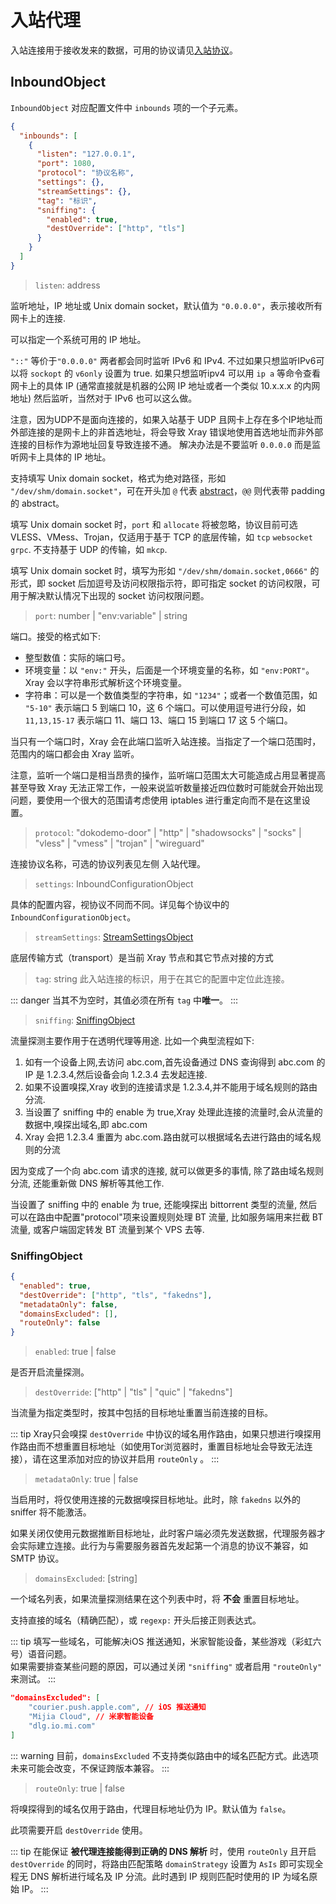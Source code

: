 # 入站代理

入站连接用于接收发来的数据，可用的协议请见[入站协议](./inbounds/)。

## InboundObject

`InboundObject` 对应配置文件中 `inbounds` 项的一个子元素。

```json
{
  "inbounds": [
    {
      "listen": "127.0.0.1",
      "port": 1080,
      "protocol": "协议名称",
      "settings": {},
      "streamSettings": {},
      "tag": "标识",
      "sniffing": {
        "enabled": true,
        "destOverride": ["http", "tls"]
      }
    }
  ]
}
```

> `listen`: address

监听地址，IP 地址或 Unix domain socket，默认值为 `"0.0.0.0"`，表示接收所有网卡上的连接.

可以指定一个系统可用的 IP 地址。

`"::"` 等价于`"0.0.0.0"` 两者都会同时监听 IPv6 和 IPv4. 不过如果只想监听IPv6可以将 `sockopt` 的 `v6only` 设置为 true. 如果只想监听ipv4 可以用 `ip a` 等命令查看网卡上的具体 IP (通常直接就是机器的公网 IP 地址或者一个类似 10.x.x.x 的内网地址) 然后监听，当然对于 IPv6 也可以这么做。

注意，因为UDP不是面向连接的，如果入站基于 UDP 且网卡上存在多个IP地址而外部连接的是网卡上的非首选地址，将会导致 Xray 错误地使用首选地址而非外部连接的目标作为源地址回复导致连接不通。
解决办法是不要监听 `0.0.0.0` 而是监听网卡上具体的 IP 地址。

支持填写 Unix domain socket，格式为绝对路径，形如 `"/dev/shm/domain.socket"`，可在开头加 `@` 代表 [abstract](https://www.man7.org/linux/man-pages/man7/unix.7.html)，`@@` 则代表带 padding 的 abstract。

填写 Unix domain socket 时，`port` 和 `allocate` 将被忽略，协议目前可选 VLESS、VMess、Trojan，仅适用于基于 TCP 的底层传输，如 `tcp` `websocket` `grpc`. 不支持基于 UDP 的传输，如 `mkcp`.

填写 Unix domain socket 时，填写为形如 `"/dev/shm/domain.socket,0666"` 的形式，即 socket 后加逗号及访问权限指示符，即可指定 socket 的访问权限，可用于解决默认情况下出现的 socket 访问权限问题。

> `port`: number | "env:variable" | string

端口。接受的格式如下:

- 整型数值：实际的端口号。
- 环境变量：以 `"env:"` 开头，后面是一个环境变量的名称，如 `"env:PORT"`。Xray 会以字符串形式解析这个环境变量。
- 字符串：可以是一个数值类型的字符串，如 `"1234"`；或者一个数值范围，如 `"5-10"` 表示端口 5 到端口 10，这 6 个端口。可以使用逗号进行分段，如 `11,13,15-17` 表示端口 11、端口 13、端口 15 到端口 17 这 5 个端口。

当只有一个端口时，Xray 会在此端口监听入站连接。当指定了一个端口范围时，范围内的端口都会由 Xray 监听。

注意，监听一个端口是相当昂贵的操作，监听端口范围太大可能造成占用显著提高甚至导致 Xray 无法正常工作，一般来说监听数量接近四位数时可能就会开始出现问题，要使用一个很大的范围请考虑使用 iptables 进行重定向而不是在这里设置。

> `protocol`: "dokodemo-door" | "http" | "shadowsocks" | "socks" | "vless" | "vmess" | "trojan" | "wireguard"

连接协议名称，可选的协议列表见左侧 入站代理。

> `settings`: InboundConfigurationObject

具体的配置内容，视协议不同而不同。详见每个协议中的 `InboundConfigurationObject`。

> `streamSettings`: [StreamSettingsObject](./transport.md#streamsettingsobject)

底层传输方式（transport）是当前 Xray 节点和其它节点对接的方式

> `tag`: string
> 此入站连接的标识，用于在其它的配置中定位此连接。

::: danger
当其不为空时，其值必须在所有 `tag` 中**唯一**。
:::

> `sniffing`: [SniffingObject](#sniffingobject)

流量探测主要作用于在透明代理等用途.
比如一个典型流程如下:

1. 如有一个设备上网,去访问 abc.com,首先设备通过 DNS 查询得到 abc.com 的 IP 是 1.2.3.4,然后设备会向 1.2.3.4 去发起连接.
2. 如果不设置嗅探,Xray 收到的连接请求是 1.2.3.4,并不能用于域名规则的路由分流.
3. 当设置了 sniffing 中的 enable 为 true,Xray 处理此连接的流量时,会从流量的数据中,嗅探出域名,即 abc.com
4. Xray 会把 1.2.3.4 重置为 abc.com.路由就可以根据域名去进行路由的域名规则的分流

因为变成了一个向 abc.com 请求的连接, 就可以做更多的事情, 除了路由域名规则分流, 还能重新做 DNS 解析等其他工作.

当设置了 sniffing 中的 enable 为 true, 还能嗅探出 bittorrent 类型的流量, 然后可以在路由中配置"protocol"项来设置规则处理 BT 流量, 比如服务端用来拦截 BT 流量, 或客户端固定转发 BT 流量到某个 VPS 去等.

### SniffingObject

```json
{
  "enabled": true,
  "destOverride": ["http", "tls", "fakedns"],
  "metadataOnly": false,
  "domainsExcluded": [],
  "routeOnly": false
}
```

> `enabled`: true | false

是否开启流量探测。

> `destOverride`: \["http" | "tls" | "quic" | "fakedns"\]

当流量为指定类型时，按其中包括的目标地址重置当前连接的目标。

::: tip
Xray只会嗅探 `destOverride` 中协议的域名用作路由，如果只想进行嗅探用作路由而不想重置目标地址（如使用Tor浏览器时，重置目标地址会导致无法连接），请在这里添加对应的协议并启用 `routeOnly` 。
:::

> `metadataOnly`: true | false

当启用时，将仅使用连接的元数据嗅探目标地址。此时，除 `fakedns` 以外的 sniffer 将不能激活。

如果关闭仅使用元数据推断目标地址，此时客户端必须先发送数据，代理服务器才会实际建立连接。此行为与需要服务器首先发起第一个消息的协议不兼容，如 SMTP 协议。

> `domainsExcluded`: [string] <Badge text="WIP" type="warning"/>

一个域名列表，如果流量探测结果在这个列表中时，将 **不会** 重置目标地址。

支持直接的域名（精确匹配），或 `regexp:` 开头后接正则表达式。

::: tip
填写一些域名，可能解决iOS 推送通知，米家智能设备，某些游戏（彩虹六号）语音问题。<br>
如果需要排查某些问题的原因，可以通过关闭 `"sniffing"` 或者启用 `"routeOnly"` 来测试。
:::

```json
"domainsExcluded": [
    "courier.push.apple.com", // iOS 推送通知
    "Mijia Cloud", // 米家智能设备
    "dlg.io.mi.com"
]

```

::: warning
目前，`domainsExcluded` 不支持类似路由中的域名匹配方式。此选项未来可能会改变，不保证跨版本兼容。
:::

> `routeOnly`: true | false

将嗅探得到的域名仅用于路由，代理目标地址仍为 IP。默认值为 `false`。

此项需要开启 `destOverride` 使用。

::: tip
在能保证 **被代理连接能得到正确的 DNS 解析** 时，使用 `routeOnly` 且开启 `destOverride` 的同时，将路由匹配策略 `domainStrategy` 设置为 `AsIs` 即可实现全程无 DNS 解析进行域名及 IP 分流。此时遇到 IP 规则匹配时使用的 IP 为域名原始 IP。
:::
